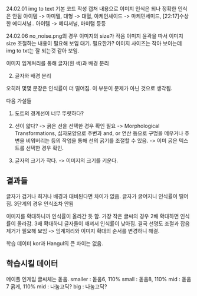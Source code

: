 24.02.01
img to text 기본 코드 작성
캡쳐 내용으로 이미지 인식은 되나 정확한 인식은 안됨
아이템 -> 마미텔, 대형 -> 대혈, 아케인셰이드 -> 마케민세미드, [22:17]수상한 에디셔널.. 아이템 -> 메디셔널, 마미탬 등등

24.02.06
no_noise.png의 경우 이미지의 size가 작음
이미지 윤곽을 따서 이미지 size 조절하는 내용이 필요해 보임
대기. 필요한가? 이미지 사이즈는 작아 보이는데 img to txt는 잘 되는것 같아 보임.

이미지 임계처리를 통해 글자(흰 색)과 배경 분리

<!-- 1. 이미지 사이즈 조절 -->

2. 글자와 배경 분리

오히려 몇몇 문장은 인식률이 더 떨어짐. 이 부분이 문제가 아닌 것으로 생각됨.

다음 가설들

1. 도트의 경계선이 너무 뚜렷하다?
2. 선이 얇다? -> 굵은 선을 선택한 경우 확인 필요 -> Morphological Transformations, 십자모양으로 주변과 and, or 연산 등으로 구멍을 메우거나 주변을 비워버리는 등의 작업을 통해 선의 굵기를 조절할 수 있음. -> 이미 굵은 텍스트를 선택한 경우 확인.

3. 글자의 크기가 작다. -> 이미지의 크기를 키운다.

## 결과들

글자가 검거나 희거나 배경과 대비된다면 차이가 없음.
글자가 굵어지니 인식률이 떨어짐. 3단계의 경우 인식조차 안됨

이미지를 확대하니까 인식률이 올라간 듯 함. 가장 작은 글씨의 경우 2배 확대하면 인식률이 올라감. 3배 확대하니 글자들이 깨져서 인식률이 낮아짐.
결국 선명도 조절과 잡음제거가 필요해 보임 -> 임계처리와 이미지 확대의 순서를 변경하니 해결.

학습 데이터 kor과 Hangul의 큰 차이는 없음.

## 학습시킬 데이터

메이플 인게임 글씨체는 돋움.
smaller : 돋움6, 110%
small : 돋움8, 110%
mid : 돋움7 굵게, 110%
mid : 나눔고딕?
big : 나눔고딕?
